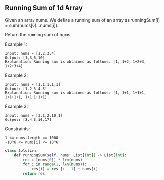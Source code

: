 ## Running Sum of 1d Array

Given an array nums. We define a running sum of an array as runningSum[i] = sum(nums[0]…nums[i]).

Return the running sum of nums.

Example 1:

```
Input: nums = [1,2,3,4]
Output: [1,3,6,10]
Explanation: Running sum is obtained as follows: [1, 1+2, 1+2+3, 1+2+3+4].
```

Example 2:

```
Input: nums = [1,1,1,1,1]
Output: [1,2,3,4,5]
Explanation: Running sum is obtained as follows: [1, 1+1, 1+1+1, 1+1+1+1, 1+1+1+1+1].
```

Example 3:

```
Input: nums = [3,1,2,10,1]
Output: [3,4,6,16,17]
```

Constraints:

```
1 <= nums.length <= 1000
-10^6 <= nums[i] <= 10^6
```

```python
class Solution:
    def runningSum(self, nums: List[int]) -> List[int]:
        res = [nums[0]] * len(nums)
        for i in range(1, len(nums)):
            res[i] = res [i - 1] + nums[i]
        return res
```

